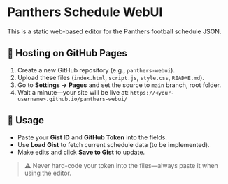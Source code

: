 # Panthers Schedule WebUI

This is a static web-based editor for the Panthers football schedule JSON.

## 🚀 Hosting on GitHub Pages
1. Create a new GitHub repository (e.g., `panthers-webui`).
2. Upload these files (`index.html`, `script.js`, `style.css`, `README.md`).
3. Go to **Settings → Pages** and set the source to `main` branch, root folder.
4. Wait a minute—your site will be live at:
   `https://<your-username>.github.io/panthers-webui/`

## 🔑 Usage
- Paste your **Gist ID** and **GitHub Token** into the fields.
- Use **Load Gist** to fetch current schedule data (to be implemented).
- Make edits and click **Save to Gist** to update.

> ⚠️ Never hard-code your token into the files—always paste it when using the editor.
